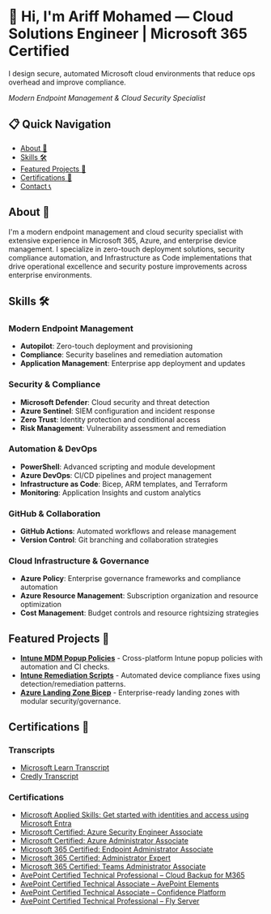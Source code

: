 # 👋 Hi, I'm Ariff Mohamed — Cloud Solutions Engineer | Microsoft 365 Certified
I design secure, automated Microsoft cloud environments that reduce ops overhead and improve compliance.

*Modern Endpoint Management & Cloud Security Specialist*

## 📋 Quick Navigation
- [About 📖](#about)
- [Skills 🛠️](#skills)
- [Featured Projects 🚀](#featured-projects)
- [Certifications 🏅](#certifications)
- [Contact 📞](#contact)

## About 📖
I'm a modern endpoint management and cloud security specialist with extensive experience in Microsoft 365, Azure, and enterprise device management. I specialize in zero-touch deployment solutions, security compliance automation, and Infrastructure as Code implementations that drive operational excellence and security posture improvements across enterprise environments.

## Skills 🛠️

### Modern Endpoint Management
- **Autopilot**: Zero-touch deployment and provisioning
- **Compliance**: Security baselines and remediation automation
- **Application Management**: Enterprise app deployment and updates

### Security & Compliance
- **Microsoft Defender**: Cloud security and threat detection
- **Azure Sentinel**: SIEM configuration and incident response
- **Zero Trust**: Identity protection and conditional access
- **Risk Management**: Vulnerability assessment and remediation

### Automation & DevOps
- **PowerShell**: Advanced scripting and module development
- **Azure DevOps**: CI/CD pipelines and project management
- **Infrastructure as Code**: Bicep, ARM templates, and Terraform
- **Monitoring**: Application Insights and custom analytics

### GitHub & Collaboration
- **GitHub Actions**: Automated workflows and release management
- **Version Control**: Git branching and collaboration strategies

### Cloud Infrastructure & Governance
- **Azure Policy**: Enterprise governance frameworks and compliance automation
- **Azure Resource Management**: Subscription organization and resource optimization
- **Cost Management**: Budget controls and resource rightsizing strategies

## Featured Projects 🚀
- [**Intune MDM Popup Policies**](https://github.com/a-ariff/Intune-MDM-Popup-Policies-macOS-Safari-Edge-Chrome-and-Windows-Edge-Chrome-) - Cross-platform Intune popup policies with automation and CI checks.
- [**Intune Remediation Scripts**](https://github.com/a-ariff/intune-remediation-scripts) - Automated device compliance fixes using detection/remediation patterns.
- [**Azure Landing Zone Bicep**](https://github.com/a-ariff/azure-landing-zone-bicep) - Enterprise-ready landing zones with modular security/governance.

## Certifications 🏅

### Transcripts
- [Microsoft Learn Transcript](https://learn.microsoft.com/en-us/users/ariff-mohamed/transcript/73n4ki5ojwly24p?source=docs&tab=applied-skills-tab)
- [Credly Transcript](https://www.credly.com/users/ariff-mohamed)

### Certifications
- [Microsoft Applied Skills: Get started with identities and access using Microsoft Entra](https://learn.microsoft.com/api/credentials/share/en-us/Ariff-Mohamed/7CA3C54A4DAAF6D?sharingId=DD420D2859BF1A3C)
- [Microsoft Certified: Azure Security Engineer Associate](https://learn.microsoft.com/api/credentials/share/en-us/Ariff-Mohamed/1DE42D8D3E20360F?sharingId=DD420D2859BF1A3C)
- [Microsoft Certified: Azure Administrator Associate](#)
- [Microsoft 365 Certified: Endpoint Administrator Associate](#)
- [Microsoft 365 Certified: Administrator Expert](#)
- [Microsoft 365 Certified: Teams Administrator Associate](#)
- [AvePoint Certified Technical Professional – Cloud Backup for M365](https://www.credly.com/badges/placeholder)
- [AvePoint Certified Technical Associate – AvePoint Elements](https://www.credly.com/badges/placeholder)
- [AvePoint Certified Technical Associate – Confidence Platform](https://www.credly.com/badges/placeholder)
- [AvePoint Certified Technical Professional – Fly Server](https://www.credly.com/badges/placeholder)
